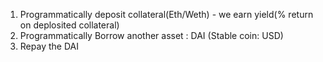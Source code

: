 1. Programmatically deposit collateral(Eth/Weth) - we earn yield(% return on deplosited collateral)
2. Programmatically Borrow another asset : DAI (Stable coin: USD)
3. Repay the DAI

